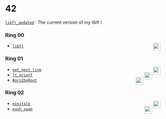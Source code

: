 # 42

[`libft_updated`](/libft_updated) : The current version of my libft !

### Ring 00  
* [`libft`](/libft) <img height="25" align="right" src="https://img.shields.io/badge/Moulinette-125%25-success"/>

### Ring 01
* [`get_next_line`](/get_next_line) <img height="25" align="right" src="https://img.shields.io/badge/Moulinette-125%25-success"/>
* [`ft_printf`](/ft_printf) <img height="25" align="right" src="https://img.shields.io/badge/Moulinette-100%25-success"/>
* [`Born2beRoot`](/Born2beRoot) <img height="25" align="right" src="https://img.shields.io/badge/110%25-success"/>

### Ring 02
* [`minitalk`](/minitalk) <img height="25" align="right" src="https://img.shields.io/badge/125%25-success"/>
* [`push_swap`](/push_swap) <img height="25" align="right" src="https://img.shields.io/badge/111%25-success"/>
